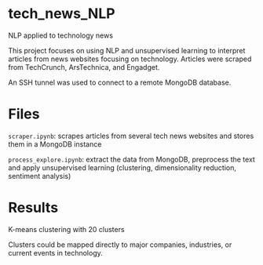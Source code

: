 # tech_news_NLP
NLP applied to technology news

This project focuses on using NLP and unsupervised learning to interpret articles from news websites focusing on technology.
Articles were scraped from TechCrunch, ArsTechnica, and Engadget.

An SSH tunnel was used to connect to a remote MongoDB database.

# Files

`scraper.ipynb`: scrapes articles from several tech news websites and stores them in a MongoDB instance

`process_explore.ipynb`: extract the data from MongoDB, preprocess the text and apply 
unsupervised learning (clustering, dimensionality reduction, sentiment analysis)

# Results

K-means clustering with 20 clusters

Clusters could be mapped directly to major companies, industries, or current events in technology.
